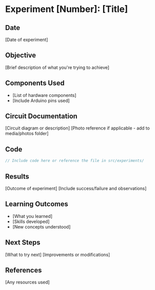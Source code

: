 # Experiment [Number]: [Title]

## Date
[Date of experiment]

## Objective
[Brief description of what you're trying to achieve]

## Components Used
- [List of hardware components]
- [Include Arduino pins used]

## Circuit Documentation
[Circuit diagram or description]
[Photo reference if applicable - add to media/photos folder]

## Code
```cpp
// Include code here or reference the file in src/experiments/
```

## Results
[Outcome of experiment]
[Include success/failure and observations]

## Learning Outcomes
- [What you learned]
- [Skills developed]
- [New concepts understood]

## Next Steps
[What to try next]
[Improvements or modifications]

## References
[Any resources used]
